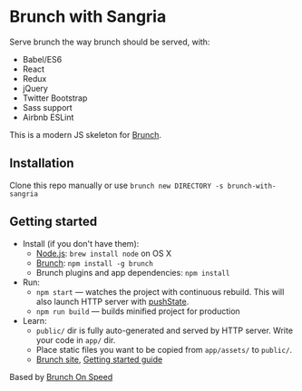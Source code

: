 # Brunch with Sangria

Serve brunch the way brunch should be served, with:
- Babel/ES6
- React
- Redux
- jQuery
- Twitter Bootstrap
- Sass support
- Airbnb ESLint

This is a modern JS skeleton for [Brunch](http://brunch.io).

## Installation

Clone this repo manually or use `brunch new DIRECTORY -s brunch-with-sangria`

## Getting started

* Install (if you don't have them):
    * [Node.js](http://nodejs.org): `brew install node` on OS X
    * [Brunch](http://brunch.io): `npm install -g brunch`
    * Brunch plugins and app dependencies: `npm install`
* Run:
    * `npm start` — watches the project with continuous rebuild. This will also launch HTTP server with [pushState](https://developer.mozilla.org/en-US/docs/Web/Guide/API/DOM/Manipulating_the_browser_history).
    * `npm run build` — builds minified project for production
* Learn:
    * `public/` dir is fully auto-generated and served by HTTP server.  Write your code in `app/` dir.
    * Place static files you want to be copied from `app/assets/` to `public/`.
    * [Brunch site](http://brunch.io), [Getting started guide](https://github.com/brunch/brunch-guide#readme)

Based by [Brunch On Speed](https://github.com/jfilter/brunch-on-speed)
